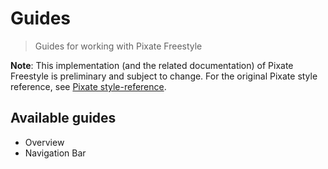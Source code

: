Guides
======

>Guides for working with Pixate Freestyle

__Note__: This implementation (and the related documentation) of Pixate Freestyle is preliminary and subject to change. For the original Pixate style reference, see [Pixate style-reference](http://pixate.github.io/pixate-freestyle-ios/style-reference/index.html).

Available guides
----------------

- Overview
- Navigation Bar
